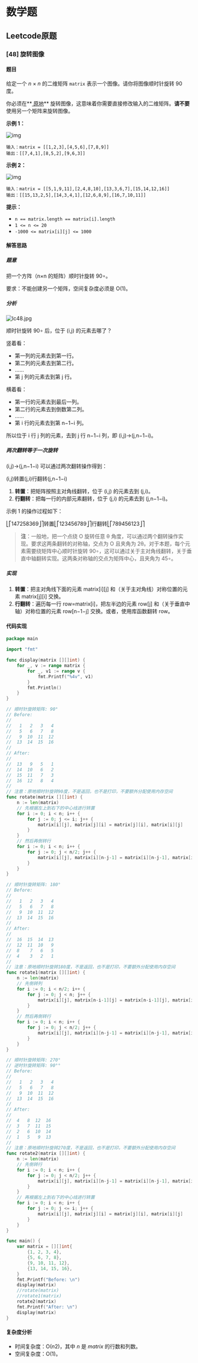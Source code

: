 # 数学题

## Leetcode原题

### [48] 旋转图像

#### 题目

给定一个 *n* × *n* 的二维矩阵 `matrix` 表示一个图像。请你将图像顺时针旋转 90 度。

你必须在**[ 原地](https://baike.baidu.com/item/原地算法)** 旋转图像，这意味着你需要直接修改输入的二维矩阵。**请不要** 使用另一个矩阵来旋转图像。

 

**示例 1：**

![img](https://assets.leetcode.com/uploads/2020/08/28/mat1.jpg)

```
输入：matrix = [[1,2,3],[4,5,6],[7,8,9]]
输出：[[7,4,1],[8,5,2],[9,6,3]]
```

**示例 2：**

![img](https://assets.leetcode.com/uploads/2020/08/28/mat2.jpg)

```
输入：matrix = [[5,1,9,11],[2,4,8,10],[13,3,6,7],[15,14,12,16]]
输出：[[15,13,2,5],[14,3,4,1],[12,6,8,9],[16,7,10,11]]
```

 

**提示：**

- `n == matrix.length == matrix[i].length`
- `1 <= n <= 20`
- `-1000 <= matrix[i][j] <= 1000`

 

#### 解答思路

##### 题意

把一个方阵（n×n 的矩阵）顺时针旋转 90∘。

要求：不能创建另一个矩阵，空间复杂度必须是 O(1)。

##### 分析

![lc48.jpg](https://pic.leetcode.cn/1744961848-SvkRFQ-lc48.jpg)

顺时针旋转 90∘ 后，位于 (i,j) 的元素去哪了？

竖着看：

-   第一列的元素去到第一行。
-   第二列的元素去到第二行。
-   ……
-   第 j 列的元素去到第 j 行。

横着看：

-   第一行的元素去到最后一列。
-   第二行的元素去到倒数第二列。
-   ……
-   第 i 行的元素去到第 n−1−i 列。

所以位于 i 行 j 列的元素，去到 j 行 n−1−i 列，即 (i,j)→(j,n−1−i)。

##### 两次翻转等于一次旋转

(i,j)→(j,n−1−i) 可以通过两次翻转操作得到：

(i,j)转置(j,i)行翻转(j,n−1−i)

1.  **转置**：把矩阵按照主对角线翻转，位于 (i,j) 的元素去到 (j,i)。
2.  **行翻转**：把每一行的内部元素翻转，位于 (j,i) 的元素去到 (j,n−1−i)。

示例 1 的操作过程如下：

⎣⎡147258369⎦⎤转置⎣⎡123456789⎦⎤行翻转⎣⎡789456123⎦⎤

> **注**：一般地，把一个点绕 O 旋转任意 θ 角度，可以通过两个翻转操作实现。要求这两条翻转的对称轴，交点为 O 且夹角为 2θ。对于本题，每个元素需要绕矩阵中心顺时针旋转 90∘，这可以通过关于主对角线翻转，关于垂直中轴翻转实现。这两条对称轴的交点为矩阵中心，且夹角为 45∘。

##### 实现

1.  **转置**：把主对角线下面的元素 matrix\[i\]\[j\] 和（关于主对角线）对称位置的元素 matrix\[j\]\[i\] 交换。
2.  **行翻转**：遍历每一行 row\=matrix\[i\]，把左半边的元素 row\[j\] 和（关于垂直中轴）对称位置的元素 row\[n−1−j\] 交换。或者，使用库函数翻转 row。

#### 代码实现

```go
package main

import "fmt"

func display(matrix [][]int) {
	for _, v := range matrix {
		for _, v1 := range v {
			fmt.Printf("%4v", v1)
		}
		fmt.Println()
	}
}

// 顺时针旋转矩阵: 90°
// Before:
//
//	 1   2   3   4
//	 5   6   7   8
//	 9  10  11  12
//	13  14  15  16
//
// After:
//
//	13   9   5   1
//	14  10   6   2
//	15  11   7   3
//	16  12   8   4
//
// 注意：原地顺时针旋转90度，不是返回，也不是打印，不要额外分配使用内存空间
func rotate(matrix [][]int) {
	n := len(matrix)
	// 先根据左上到右下的中心线进行转置
	for i := 0; i < n; i++ {
		for j := 0; j <= i; j++ {
			matrix[i][j], matrix[j][i] = matrix[j][i], matrix[i][j]
		}
	}
	// 然后再倒转行
	for i := 0; i < n; i++ {
		for j := 0; j < n/2; j++ {
			matrix[i][j], matrix[i][n-j-1] = matrix[i][n-j-1], matrix[i][j]
		}
	}
}

// 顺时针旋转矩阵: 180°
// Before:
//
//	 1   2   3   4
//	 5   6   7   8
//	 9  10  11  12
//	13  14  15  16
//
// After:
//
//	16  15  14  13
//	12  11  10   9
//	8    7   6   5
//	4    3   2   1
//
// 注意：原地顺时针旋转180度，不是返回，也不是打印，不要额外分配使用内存空间
func rotate1(matrix [][]int) {
	n := len(matrix)
	// 先倒转列
	for i := 0; i < n/2; i++ {
		for j := 0; j < n; j++ {
			matrix[i][j], matrix[n-i-1][j] = matrix[n-i-1][j], matrix[i][j]
		}
	}
	// 然后再倒转行
	for i := 0; i < n; i++ {
		for j := 0; j < n/2; j++ {
			matrix[i][j], matrix[i][n-j-1] = matrix[i][n-j-1], matrix[i][j]
		}
	}
}

// 顺时针旋转矩阵: 270°
// 逆时针旋转矩阵: 90°°
// Before:
//
//	 1   2   3   4
//	 5   6   7   8
//	 9  10  11  12
//	13  14  15  16
//
// After:
//
//	4   8  12  16
//	3   7  11  15
//	2   6  10  14
//	1   5   9  13
//
// 注意：原地顺时针旋转270度，不是返回，也不是打印，不要额外分配使用内存空间
func rotate2(matrix [][]int) {
	n := len(matrix)
	// 先倒转行
	for i := 0; i < n; i++ {
		for j := 0; j < n/2; j++ {
			matrix[i][j], matrix[i][n-j-1] = matrix[i][n-j-1], matrix[i][j]
		}
	}
	// 再根据左上到右下的中心线进行转置
	for i := 0; i < n; i++ {
		for j := 0; j <= i; j++ {
			matrix[i][j], matrix[j][i] = matrix[j][i], matrix[i][j]
		}
	}
}

func main() {
	var matrix = [][]int{
		{1, 2, 3, 4},
		{5, 6, 7, 8},
		{9, 10, 11, 12},
		{13, 14, 15, 16},
	}
	fmt.Printf("Before: \n")
	display(matrix)
	//rotate(matrix)
	//rotate1(matrix)
	rotate2(matrix)
	fmt.Printf("After: \n")
	display(matrix)
}

```

#### 复杂度分析

- 时间复杂度：O(*n*2)，其中 *n* 是 *matrix* 的行数和列数。
- 空间复杂度：O(1)。